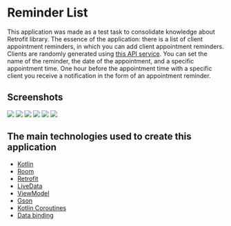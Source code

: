 # __Reminder List__
This application was made as a test task to consolidate knowledge about Retrofit library. 
The essence of the application: there is a list of client appointment reminders,
in which you can add client appointment reminders. Clients are randomly generated using [this API service](https://randomuser.me/). 
You can set the name of the reminder, the date of the appointment, and a specific appointment time. 
One hour before the appointment time with a specific client you receive a notification in the form of an appointment reminder.

## __Screenshots__

![](screenshots/2021-08-23%2019.27.05.jpg)
![](screenshots/2021-08-23%2019.27.08.jpg)
![](screenshots/2021-08-23%2019.27.11.jpg)
![](screenshots/2021-08-23%2019.27.14.jpg)
![](screenshots/2021-08-23%2019.27.17.jpg)
![](screenshots/2021-08-23%2019.27.19.jpg)

## __The main technologies used to create this application__

* [Kotlin](https://developer.android.com/kotlin)
* [Room](https://developer.android.com/jetpack/androidx/releases/room)
* [Retrofit](https://square.github.io/retrofit/)
* [LiveData](https://developer.android.com/topic/libraries/architecture/livedata)
* [ViewModel](https://developer.android.com/topic/libraries/architecture/viewmodel)
* [Gson](https://github.com/google/gson)
* [Kotlin Coroutines](https://developer.android.com/kotlin/coroutines)
* [Data binding](https://developer.android.com/topic/libraries/data-binding)